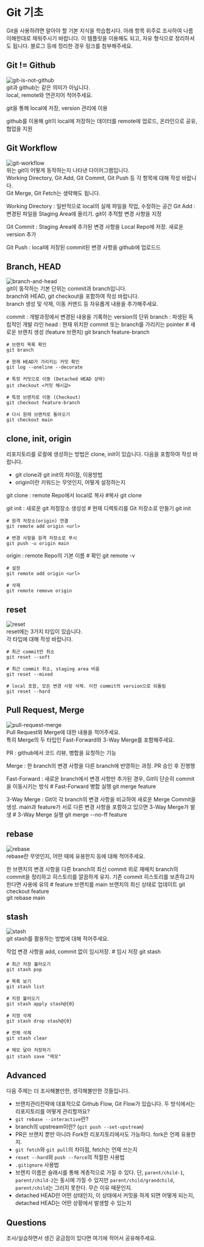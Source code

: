 # Git 기초
Git을 사용하려면 알아야 할 기본 지식을 학습합시다. 아래 항목 위주로 조사하여 나름 이해한대로 채워주시기 바랍니다. 이 템플릿을 이용해도 되고, 자유 형식으로 정리하셔도 됩니다. 블로그 등에 정리한 경우 링크를 첨부해주세요.

## Git != Github
![git-is-not-github](https://user-images.githubusercontent.com/51331195/160232512-3d6686ca-4ae3-4f11-a8d7-c893c0a7526a.png)  
git과 github는 같은 의미가 아닙니다.  
local, remote와 연관지어 적어주세요.

git을 통해 local에 저장, version 관리에 이용

github를 이용해 git이 local에 저장하는 데이터를 remote에 업로드, 온라인으로 공유, 협업을 지원

## Git Workflow
![git-workflow](https://cdn-media-1.freecodecamp.org/images/1*iL2J8k4ygQlg3xriKGimbQ.png)  
위는 git이 어떻게 동작하는지 나타낸 다이어그램입니다.  
Working Directory, Git Add, Git Commit, Git Push 등 각 항목에 대해 작성 바랍니다.  
Git Merge, Git Fetch는 생략해도 됩니다.

Working Directory : 일반적으로 local의 실제 파일을 작업, 수정하는 공간
Git Add : 변경된 파일을 Staging Area에 올리기. git이 추적할 변경 사항을 지정

Git Commit : Staging Area에 추가된 변경 사항을 Local Repo에 저장. 새로운 version 추가

Git Push : local에 저장된 commit된 변경 사항을 github에 업로드드

## Branch, HEAD
![branch-and-head](https://ihatetomatoes.net/wp-content/uploads/2020/04/07-head-pointer.png)  
git이 동작하는 기본 단위는 commit과 branch입니다.  
branch와 HEAD, git checkout을 포함하여 작성 바랍니다.  
branch 생성 및 삭제, 이동 커맨드 등 자유롭게 내용을 추가해주세요.

commit : 개발과정에서 변경된 내용을 기록하는 version의 단위
branch : 파생된 독립적인 개발 라인
head : 현재 위치한 commit 또는 branch를 가리키는 pointer
    # 새로운 브랜치 생성 (feature 브랜치)
    git branch feature-branch  

    # 브랜치 목록 확인
    git branch  

    # 현재 HEAD가 가리키는 커밋 확인
    git log --oneline --decorate

    # 특정 커밋으로 이동 (Detached HEAD 상태)
    git checkout <커밋 해시값>

    # 특정 브랜치로 이동 (Checkout)
    git checkout feature-branch  

    # 다시 원래 브랜치로 돌아오기
    git checkout main
 

## clone, init, origin
리포지토리를 로컬에 생성하는 방법은 clone, init이 있습니다. 다음을 포함하여 작성 바랍니다.
- git clone과 git init의 차이점, 이용방법
- origin이란 키워드는 무엇인지, 어떻게 설정하는지

git clone : remote Repo에서 local로 복사
    #복사
    git clone <url>

git init : 새로운 git 저정장소 생성성
    # 현재 디렉토리를 Git 저장소로 만들기
    git init

    # 원격 저장소(origin) 연결
    git remote add origin <url>

    # 변경 사항을 원격 저장소로 푸시
    git push -u origin main

origin : remote Repo의 기본 이름
    # 확인
    git remote -v

    # 설정
    git remote add origin <url>

    # 삭제
    git remote remove origin

## reset
![reset](https://user-images.githubusercontent.com/51331195/160235594-8836570b-e8bf-484a-bb92-b2bd6d873066.png)  
reset에는 3가지 타입이 있습니다.  
각 타입에 대해 작성 바랍니다.

    # 최근 commit만 취소
    git reset --soft

    # 최근 commit 취소, staging area 비움
    git reset --mixed

    # local 포함, 모든 변경 사항 삭제. 이전 commit의 version으로 되돌림
    git reset --hard

## Pull Request, Merge
![pull-request-merge](https://atlassianblog.wpengine.com/wp-content/uploads/bitbucket411-blog-1200x-branches2.png)  
Pull Request와 Merge에 대한 내용을 적어주세요.  
특히 Merge의 두 타입인 Fast-Forward와 3-Way Merge를 포함해주세요.

PR : github에서 코드 리뷰, 병합을 요청하는 기능

Merge : 한 branch의 변경 사항을 다른 branch에 반영하는 과정. PR 승인 후 진행행

Fast-Forward : 새로운 branch에서 변경 사항만 추가된 경우, Git이 단순히 commit을 이동시키는 방식
    # Fast-Forward 병합 실행
    git merge feature

3-Way Merge : Git이 각 branch의 변경 사항을 비교하여 새로운 Merge Commit을 생성.
main과 feature가 서로 다른 변경 사항을 포함하고 있으면 3-Way Merge가 발생
    # 3-Way Merge 실행
    git merge --no-ff feature

## rebase
![rebase](https://user-images.githubusercontent.com/51331195/160234052-7fe70f85-5906-4474-b809-782adae92b3c.png)  
rebase란 무엇인지, 어떤 때에 유용한지 등에 대해 적어주세요.

한 브랜치의 변경 사항을 다른 branch의 최신 commit 위로 재배치
branch의 commit을 정리하고 히스토리를 깔끔하게 유지. 기존 commit 히스토리를 보존하고자 한다면 사용에 유의
    # feature 브랜치를 main 브랜치의 최신 상태로 업데이트
    git checkout feature  
    git rebase main  


## stash
![stash](https://d8it4huxumps7.cloudfront.net/bites/wp-content/banners/2023/4/642a663eaff96_git_stash.png)  
git stash를 활용하는 방법에 대해 적어주세요.

작업 변경 사항을 add, commit 없이 임시저장.
    # 임시 저장
    git stash

    # 최근 저장 불러오기
    git stash pop

    # 목록 보기
    git stash list

    # 지정 불러오기
    git stash apply stash@{0}

    # 지정 삭제
    git stash drop stash@{0}

    # 전체 삭제
    git stash clear
    
    # 메모 달아 저장하기
    git stash save "메모"

## Advanced
다음 주제는 더 조사해볼만한, 생각해볼만한 것들입니다. 
- 브랜치관리전략에 대표적으로 Github Flow, Git Flow가 있습니다. 두 방식에서는 리포지토리를 어떻게 관리할까요?
- `git rebase --interactive`란?
- branch의 upstream이란? (`git push --set-upstream`)
- PR은 브랜치 뿐만 아니라 Fork한 리포지토리에서도 가능하다. fork은 언제 유용한지. 
- `git fetch`와 `git pull`의 차이점, fetch는 언제 쓰는지
- `reset --hard`와 `push --force`의 적절한 사용법
- `.gitignore` 사용법
- 브랜치 이름은 슬래시를 통해 계층적으로 가질 수 있다. 단, `parent/child-1`, `parent/child-2`는 동시에 가질 수 있지만 `parent/child/grandchild`, `parent/child`는 그러지 못한다. 무슨 이유 때문인지. 
- detached HEAD란 어떤 상태인지, 이 상태에서 커밋을 하게 되면 어떻게 되는지, detached HEAD는 어떤 상황에서 발생할 수 있는지

## Questions
조사/실습하면서 생긴 궁금점이 있다면 여기에 적어서 공유해주세요.
